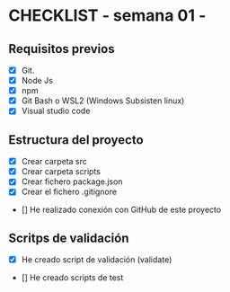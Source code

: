 # CHECKLIST - semana 01 -

## **Requisitos previos**

- [x] Git.
- [x] Node Js
- [x] npm
- [x] Git Bash o WSL2 (Windows Subsisten linux)
- [x] Visual studio code

## Estructura del proyecto

- [x] Crear carpeta src
- [x] Crear carpeta scripts
- [x] Crear fichero package.json
- [x] Crear el fichero .gitignore
- [] He realizado conexión con GitHub de este proyecto

## Scritps de validación

- [x] He creado script de validación (validate)
- [] He creado scripts de test